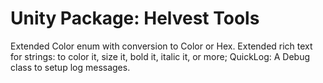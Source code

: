 # Unity Package: Helvest Tools

Extended Color enum with conversion to Color or Hex. 
Extended rich text for strings: to color it, size it, bold it, italic it, or more;
QuickLog: A Debug class to setup log messages.
